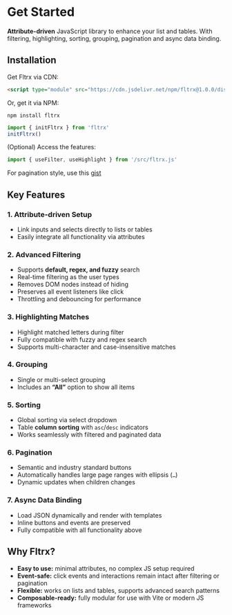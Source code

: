 # Get Started

**Attribute-driven** JavaScript library to enhance your list and tables. With filtering, highlighting, sorting, grouping, pagination and async data binding.

## Installation

Get Fltrx via CDN:

```html
<script type="module" src="https://cdn.jsdelivr.net/npm/fltrx@1.0.0/dist/fltrx.umd.js"></script>
```

Or, get it via NPM:

```code
npm install fltrx
```

```js
import { initFltrx } from 'fltrx'
initFltrx()
```

(Optional) Access the features:

```js
import { useFilter, useHighlight } from '/src/fltrx.js'
```

For pagination style, use this [gist](https://gist.github.com/jimboquijano/936c4d063234db4f7699f0177d20e4f4)

## Key Features

### 1. Attribute-driven Setup

- Link inputs and selects directly to lists or tables
- Easily integrate all functionality via attributes

### 2. Advanced Filtering

- Supports **default, regex, and fuzzy** search
- Real-time filtering as the user types
- Removes DOM nodes instead of hiding
- Preserves all event listeners like click
- Throttling and debouncing for performance

### 3. Highlighting Matches

- Highlight matched letters during filter
- Fully compatible with fuzzy and regex search
- Supports multi-character and case-insensitive matches

### 4. Grouping

- Single or multi-select grouping
- Includes an **“All”** option to show all items

### 5. Sorting

- Global sorting via select dropdown
- Table **column sorting** with `asc`/`desc` indicators
- Works seamlessly with filtered and paginated data

### 6. Pagination

- Semantic and industry standard buttons
- Automatically handles large page ranges with ellipsis (`…`)
- Dynamic updates when children changes

### 7. Async Data Binding

- Load JSON dynamically and render with templates
- Inline buttons and events are preserved
- Fully compatible with all functionality above

## Why Fltrx?

- **Easy to use:** minimal attributes, no complex JS setup required
- **Event-safe:** click events and interactions remain intact after filtering or pagination
- **Flexible:** works on lists and tables, supports advanced search patterns
- **Composable-ready:** fully modular for use with Vite or modern JS frameworks
